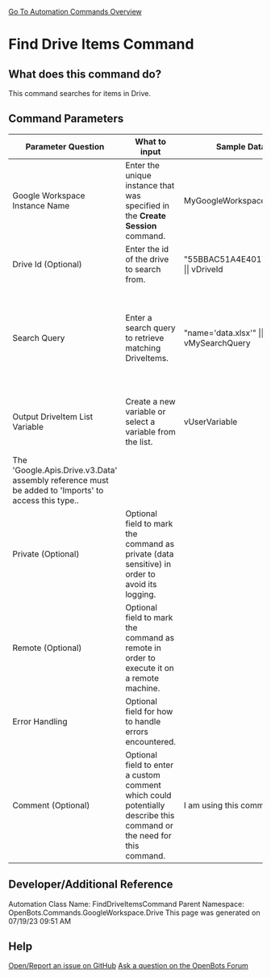 <!--TITLE: Find Drive Items Command -->
<!-- SUBTITLE: a command in the Google Workspace Commands\Drive group. -->
[Go To Automation Commands Overview](/automation-commands)


# Find Drive Items Command


## What does this command do?
This command searches for items in Drive.


## Command Parameters
| Parameter Question   	| What to input  	|  Sample Data 	| Remarks  	|
| ---                    | ---               | ---           | ---       |
|Google Workspace Instance Name|Enter the unique instance that was specified in the **Create Session** command.|MyGoogleWorkspaceInstance|Failure to enter the correct instance or failure to first call the **Create Session** command will cause an error.|
|Drive Id (Optional)|Enter the id of the drive to search from.|"55BBAC51A4E4017D!104" \|\| vDriveId|If not provided, the root drive will be used.|
|Search Query|Enter a search query to retrieve matching DriveItems.|"name='data.xlsx'" \|\| vMySearchQuery|For files that contains the "\" character, the character should be replaced by "\\\\".And for files that contains the "'" character, the character should be replaced by "\\'".|
|Output DriveItem List Variable|Create a new variable or select a variable from the list.|vUserVariable|New variables/arguments may be instantiated by utilizing the Ctrl+K/Ctrl+J shortcuts.
The 'Google.Apis.Drive.v3.Data' assembly reference must be added to 'Imports' to access this type..|
|Private (Optional)|Optional field to mark the command as private (data sensitive) in order to avoid its logging.|||
|Remote (Optional)|Optional field to mark the command as remote in order to execute it on a remote machine.|||
|Error Handling|Optional field for how to handle errors encountered.|||
|Comment (Optional)|Optional field to enter a custom comment which could potentially describe this command or the need for this command.|I am using this command to...||


## Developer/Additional Reference
Automation Class Name: FindDriveItemsCommand
Parent Namespace: OpenBots.Commands.GoogleWorkspace.Drive
This page was generated on 07/19/23 09:51 AM


## Help
[Open/Report an issue on GitHub](https://github.com/OpenBotsAI/OpenBots.Studio/issues/new)
[Ask a question on the OpenBots Forum](https://openbots.ai/forums/)
